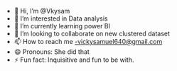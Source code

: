 - 👋 Hi, I’m @Vkysam
- 👀 I’m interested in Data analysis
- 🌱 I’m currently learning power BI
- 💞️ I’m looking to collaborate on new clustered dataset
- 📫 How to reach me -vickysamuel640@gmail.com
- 😄 Pronouns: She did that
- ⚡ Fun fact: Inquisitive and fun to be with.

<!---
Vkysam/Vkysam is a ✨ special ✨ repository because its `README.md` (this file) appears on your GitHub profile.
You can click the Preview link to take a look at your changes.
--->
